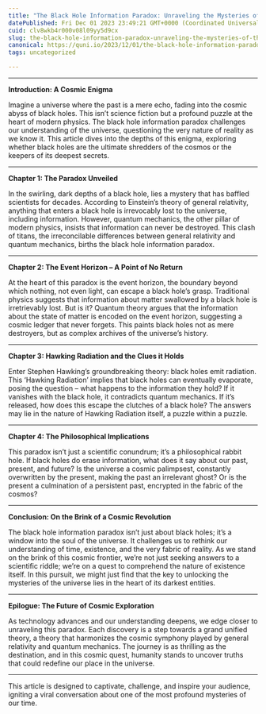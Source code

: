 ```yaml
---
title: "The Black Hole Information Paradox: Unraveling the Mysteries of the Universe"
datePublished: Fri Dec 01 2023 23:49:21 GMT+0000 (Coordinated Universal Time)
cuid: clv8wkb4r000v08l09yy5d9cx
slug: the-black-hole-information-paradox-unraveling-the-mysteries-of-the-universe
canonical: https://quni.io/2023/12/01/the-black-hole-information-paradox-unraveling-the-mysteries-of-the-universe/
tags: uncategorized

---
```


* * *

**Introduction: A Cosmic Enigma**

Imagine a universe where the past is a mere echo, fading into the cosmic abyss of black holes. This isn’t science fiction but a profound puzzle at the heart of modern physics. The black hole information paradox challenges our understanding of the universe, questioning the very nature of reality as we know it. This article dives into the depths of this enigma, exploring whether black holes are the ultimate shredders of the cosmos or the keepers of its deepest secrets.

* * *

**Chapter 1: The Paradox Unveiled**

In the swirling, dark depths of a black hole, lies a mystery that has baffled scientists for decades. According to Einstein’s theory of general relativity, anything that enters a black hole is irrevocably lost to the universe, including information. However, quantum mechanics, the other pillar of modern physics, insists that information can never be destroyed. This clash of titans, the irreconcilable differences between general relativity and quantum mechanics, births the black hole information paradox.

* * *

**Chapter 2: The Event Horizon – A Point of No Return**

At the heart of this paradox is the event horizon, the boundary beyond which nothing, not even light, can escape a black hole’s grasp. Traditional physics suggests that information about matter swallowed by a black hole is irretrievably lost. But is it? Quantum theory argues that the information about the state of matter is encoded on the event horizon, suggesting a cosmic ledger that never forgets. This paints black holes not as mere destroyers, but as complex archives of the universe’s history.

* * *

**Chapter 3: Hawking Radiation and the Clues it Holds**

Enter Stephen Hawking’s groundbreaking theory: black holes emit radiation. This ‘Hawking Radiation’ implies that black holes can eventually evaporate, posing the question – what happens to the information they hold? If it vanishes with the black hole, it contradicts quantum mechanics. If it’s released, how does this escape the clutches of a black hole? The answers may lie in the nature of Hawking Radiation itself, a puzzle within a puzzle.

* * *

**Chapter 4: The Philosophical Implications**

This paradox isn’t just a scientific conundrum; it’s a philosophical rabbit hole. If black holes do erase information, what does it say about our past, present, and future? Is the universe a cosmic palimpsest, constantly overwritten by the present, making the past an irrelevant ghost? Or is the present a culmination of a persistent past, encrypted in the fabric of the cosmos?

* * *

**Conclusion: On the Brink of a Cosmic Revolution**

The black hole information paradox isn’t just about black holes; it’s a window into the soul of the universe. It challenges us to rethink our understanding of time, existence, and the very fabric of reality. As we stand on the brink of this cosmic frontier, we’re not just seeking answers to a scientific riddle; we’re on a quest to comprehend the nature of existence itself. In this pursuit, we might just find that the key to unlocking the mysteries of the universe lies in the heart of its darkest entities.

* * *

**Epilogue: The Future of Cosmic Exploration**

As technology advances and our understanding deepens, we edge closer to unraveling this paradox. Each discovery is a step towards a grand unified theory, a theory that harmonizes the cosmic symphony played by general relativity and quantum mechanics. The journey is as thrilling as the destination, and in this cosmic quest, humanity stands to uncover truths that could redefine our place in the universe.

* * *

This article is designed to captivate, challenge, and inspire your audience, igniting a viral conversation about one of the most profound mysteries of our time.